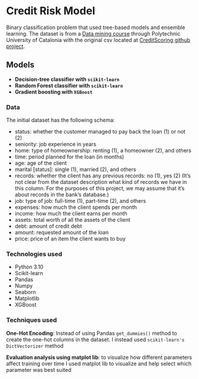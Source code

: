 # Credit Risk Model
Binary classification problem that used tree-based models and ensemble learning. The dataset is from a [Data mining course](https://www.cs.upc.edu/~belanche/Docencia/mineria/mineria.html) through Polytechnic University of Catalonia with the original csv located at [CreditScoring github project](https://github.com/gastonstat/CreditScoring/).

## Models
- **Decision-tree classifier with `scikit-learn`**
- **Random Forest classifier with `scikit-learn`**
- **Gradient boosting with `XGBoost`**

### Data
The initial dataset has the following schema:
  - status: whether the customer managed to pay back the loan (1) or not (2)
  - seniority: job experience in years
  - home: type of homeownership: renting (1), a homeowner (2), and others
  - time: period planned for the loan (in months)
  - age: age of the client
  - marital [status]: single (1), married (2), and others
  - records: whether the client has any previous records: no (1), yes (2) (It’s not clear from the dataset description what kind of records we have in this column. For the purposes of this project, we may assume that it’s about records in the bank’s database.)
  - job: type of job: full-time (1), part-time (2), and others
  - expenses: how much the client spends per month
  - income: how much the client earns per month
  - assets: total worth of all the assets of the client
  - debt: amount of credit debt
  - amount: requested amount of the loan
  - price: price of an item the client wants to buy

### Technologies used
  - Python 3.10
  - Scikit-learn
  - Pandas
  - Numpy
  - Seaborn
  - Matplotlib
  - XGBoost

### Techniques used
**One-Hot Encoding**: Instead of using Pandas `get_dummies()` method to create the one-hot columns in the dataset. I instead used `scikit-learn's` `DictVectorizer` method

**Evaluation analysis using matplot lib**: to visualize how different parameters affect training over time I used matplot lib to visualize and help select which parameter was best suited